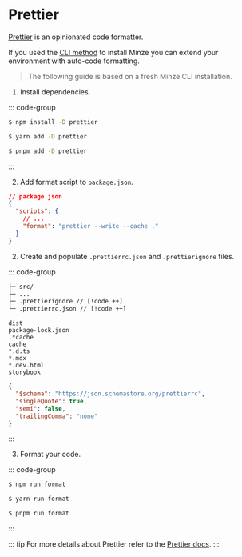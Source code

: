 # Prettier

[Prettier](https://prettier.io) is an opinionated code formatter.

If you used the [CLI method](/guide/installation#cli) to install Minze you can extend your environment with auto-code formatting.

> The following guide is based on a fresh Minze CLI installation.

1. Install dependencies.

::: code-group

```bash [npm]
$ npm install -D prettier
```

```bash [yarn]
$ yarn add -D prettier
```

```bash [pnpm]
$ pnpm add -D prettier
```

:::

2. Add format script to `package.json`.

```json
// package.json
{
  "scripts": {
    // ...
    "format": "prettier --write --cache ."
  }
}
```

2. Create and populate `.prettierrc.json` and `.prettierignore` files.

::: code-group

```txt [files]
├─ src/
├─ ...
├─ .prettierignore // [!code ++]
└─ .prettierrc.json // [!code ++]
```

```[.prettierignore]
dist
package-lock.json
.*cache
cache
*.d.ts
*.mdx
*.dev.html
storybook
```

```json [.prettierrc.json]
{
  "$schema": "https://json.schemastore.org/prettierrc",
  "singleQuote": true,
  "semi": false,
  "trailingComma": "none"
}
```

:::

3. Format your code.

::: code-group

```bash [npm]
$ npm run format
```

```bash [yarn]
$ yarn run format
```

```bash [pnpm]
$ pnpm run format
```

:::

::: tip
For more details about Prettier refer to the [Prettier docs](https://prettier.io).
:::
